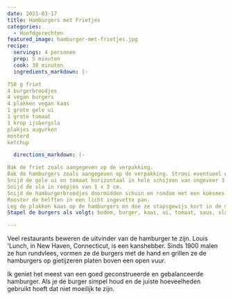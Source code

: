 ```yaml
---
date: 2021-03-17
title: Hamburgers met Frietjes
categories:
  - Hoofdgerechten
featured_image: hamburger-met-frietjes.jpg
recipe:
  servings: 4 personen
  prep: 5 minuten
  cook: 30 minuten
  ingredients_markdown: |-

750 g friet
4 burgerbroodjes
4 vegan burgers
4 plakken vegan kaas
1 grote gele ui
1 grote tomaat
1 krop ijsbergsla
plakjes augurken
mosterd
ketchup

  directions_markdown: |-

Bak de friet zoals aangegeven op de verpakking.
Bak de hamburgers zoals aangegeven op de verpakking. Strooi eventueel wat msg op beide zijden voor extra umami.
Snijd de gele ui en tomaat horizontaal in hele schijven van ongeveer 3 mm.
Snijd de sla in reepjes van 1 x 3 cm.
Snijd de hamburgerbroodjes doormidden schuin en rondom met een koksmes om een gescheurde rand te voorkomen.
Rooster de helften in een licht ingevette pan.
Leg de plakken kaas op de hamburgers en doe ze stapsgewijs kort in de magnetron zodat de plakjes goed gesmolten zijn.
Stapel de burgers als volgt: bodem, burger, kaas, ui, tomaat, saus, sla, augurken, deksel.

---
```


Veel restaurants beweren de uitvinder van de hamburger te zijn. Louis 'Lunch, in New Haven, Connecticut, is een kanshebber. Sinds 1900 malen ze hun rundvlees, vormen ze de burgers met de hand en grillen ze de hamburgers op gietijzeren platen boven een open vuur.

Ik geniet het meest van een goed geconstrueerde en gebalanceerde hamburger. Als je de burger simpel houd en de juiste hoeveelheden gebruikt hoeft dat niet moeilijk te zijn.